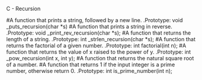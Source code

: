 C - Recursion
 
#A function that prints a string, followed by a new line.
 .Prototype: void _puts_recursion(char *s)
 #A function that prints a string in reverse.
  .Prototype: void _print_rev_recursion(char *s);
#A function that returns the length of a string.
 .Prototype: int _strlen_recursion(char *s);
#A function that returns the factorial of a given number.
 .Prototype: int factorial(int n);
 #A function that returns the value of x raised to the power of y.
 .Prototype: int _pow_recursion(int x, int y);
#A function that returns the natural square root of a number.
 #A function that returns 1 if the input integer is a prime number, otherwise return 0.
  .Prototype: int is_prime_number(int n);
